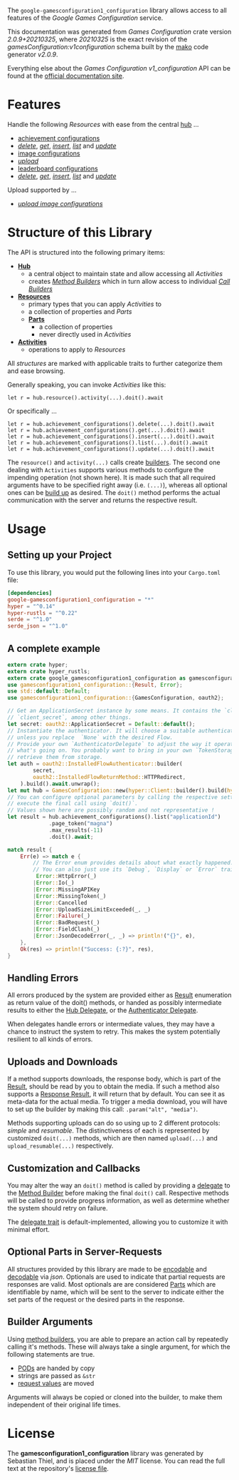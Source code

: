 <!---
DO NOT EDIT !
This file was generated automatically from 'src/mako/api/README.md.mako'
DO NOT EDIT !
-->
The `google-gamesconfiguration1_configuration` library allows access to all features of the *Google Games Configuration* service.

This documentation was generated from *Games Configuration* crate version *2.0.9+20210325*, where *20210325* is the exact revision of the *gamesConfiguration:v1configuration* schema built by the [mako](http://www.makotemplates.org/) code generator *v2.0.9*.

Everything else about the *Games Configuration* *v1_configuration* API can be found at the
[official documentation site](https://developers.google.com/games/).
# Features

Handle the following *Resources* with ease from the central [hub](https://docs.rs/google-gamesconfiguration1_configuration/2.0.9+20210325/google_gamesconfiguration1_configuration/GamesConfiguration) ... 

* [achievement configurations](https://docs.rs/google-gamesconfiguration1_configuration/2.0.9+20210325/google_gamesconfiguration1_configuration/api::AchievementConfiguration)
 * [*delete*](https://docs.rs/google-gamesconfiguration1_configuration/2.0.9+20210325/google_gamesconfiguration1_configuration/api::AchievementConfigurationDeleteCall), [*get*](https://docs.rs/google-gamesconfiguration1_configuration/2.0.9+20210325/google_gamesconfiguration1_configuration/api::AchievementConfigurationGetCall), [*insert*](https://docs.rs/google-gamesconfiguration1_configuration/2.0.9+20210325/google_gamesconfiguration1_configuration/api::AchievementConfigurationInsertCall), [*list*](https://docs.rs/google-gamesconfiguration1_configuration/2.0.9+20210325/google_gamesconfiguration1_configuration/api::AchievementConfigurationListCall) and [*update*](https://docs.rs/google-gamesconfiguration1_configuration/2.0.9+20210325/google_gamesconfiguration1_configuration/api::AchievementConfigurationUpdateCall)
* [image configurations](https://docs.rs/google-gamesconfiguration1_configuration/2.0.9+20210325/google_gamesconfiguration1_configuration/api::ImageConfiguration)
 * [*upload*](https://docs.rs/google-gamesconfiguration1_configuration/2.0.9+20210325/google_gamesconfiguration1_configuration/api::ImageConfigurationUploadCall)
* [leaderboard configurations](https://docs.rs/google-gamesconfiguration1_configuration/2.0.9+20210325/google_gamesconfiguration1_configuration/api::LeaderboardConfiguration)
 * [*delete*](https://docs.rs/google-gamesconfiguration1_configuration/2.0.9+20210325/google_gamesconfiguration1_configuration/api::LeaderboardConfigurationDeleteCall), [*get*](https://docs.rs/google-gamesconfiguration1_configuration/2.0.9+20210325/google_gamesconfiguration1_configuration/api::LeaderboardConfigurationGetCall), [*insert*](https://docs.rs/google-gamesconfiguration1_configuration/2.0.9+20210325/google_gamesconfiguration1_configuration/api::LeaderboardConfigurationInsertCall), [*list*](https://docs.rs/google-gamesconfiguration1_configuration/2.0.9+20210325/google_gamesconfiguration1_configuration/api::LeaderboardConfigurationListCall) and [*update*](https://docs.rs/google-gamesconfiguration1_configuration/2.0.9+20210325/google_gamesconfiguration1_configuration/api::LeaderboardConfigurationUpdateCall)


Upload supported by ...

* [*upload image configurations*](https://docs.rs/google-gamesconfiguration1_configuration/2.0.9+20210325/google_gamesconfiguration1_configuration/api::ImageConfigurationUploadCall)



# Structure of this Library

The API is structured into the following primary items:

* **[Hub](https://docs.rs/google-gamesconfiguration1_configuration/2.0.9+20210325/google_gamesconfiguration1_configuration/GamesConfiguration)**
    * a central object to maintain state and allow accessing all *Activities*
    * creates [*Method Builders*](https://docs.rs/google-gamesconfiguration1_configuration/2.0.9+20210325/google_gamesconfiguration1_configuration/client::MethodsBuilder) which in turn
      allow access to individual [*Call Builders*](https://docs.rs/google-gamesconfiguration1_configuration/2.0.9+20210325/google_gamesconfiguration1_configuration/client::CallBuilder)
* **[Resources](https://docs.rs/google-gamesconfiguration1_configuration/2.0.9+20210325/google_gamesconfiguration1_configuration/client::Resource)**
    * primary types that you can apply *Activities* to
    * a collection of properties and *Parts*
    * **[Parts](https://docs.rs/google-gamesconfiguration1_configuration/2.0.9+20210325/google_gamesconfiguration1_configuration/client::Part)**
        * a collection of properties
        * never directly used in *Activities*
* **[Activities](https://docs.rs/google-gamesconfiguration1_configuration/2.0.9+20210325/google_gamesconfiguration1_configuration/client::CallBuilder)**
    * operations to apply to *Resources*

All *structures* are marked with applicable traits to further categorize them and ease browsing.

Generally speaking, you can invoke *Activities* like this:

```Rust,ignore
let r = hub.resource().activity(...).doit().await
```

Or specifically ...

```ignore
let r = hub.achievement_configurations().delete(...).doit().await
let r = hub.achievement_configurations().get(...).doit().await
let r = hub.achievement_configurations().insert(...).doit().await
let r = hub.achievement_configurations().list(...).doit().await
let r = hub.achievement_configurations().update(...).doit().await
```

The `resource()` and `activity(...)` calls create [builders][builder-pattern]. The second one dealing with `Activities` 
supports various methods to configure the impending operation (not shown here). It is made such that all required arguments have to be 
specified right away (i.e. `(...)`), whereas all optional ones can be [build up][builder-pattern] as desired.
The `doit()` method performs the actual communication with the server and returns the respective result.

# Usage

## Setting up your Project

To use this library, you would put the following lines into your `Cargo.toml` file:

```toml
[dependencies]
google-gamesconfiguration1_configuration = "*"
hyper = "^0.14"
hyper-rustls = "^0.22"
serde = "^1.0"
serde_json = "^1.0"
```

## A complete example

```Rust
extern crate hyper;
extern crate hyper_rustls;
extern crate google_gamesconfiguration1_configuration as gamesconfiguration1_configuration;
use gamesconfiguration1_configuration::{Result, Error};
use std::default::Default;
use gamesconfiguration1_configuration::{GamesConfiguration, oauth2};

// Get an ApplicationSecret instance by some means. It contains the `client_id` and 
// `client_secret`, among other things.
let secret: oauth2::ApplicationSecret = Default::default();
// Instantiate the authenticator. It will choose a suitable authentication flow for you, 
// unless you replace  `None` with the desired Flow.
// Provide your own `AuthenticatorDelegate` to adjust the way it operates and get feedback about 
// what's going on. You probably want to bring in your own `TokenStorage` to persist tokens and
// retrieve them from storage.
let auth = oauth2::InstalledFlowAuthenticator::builder(
        secret,
        oauth2::InstalledFlowReturnMethod::HTTPRedirect,
    ).build().await.unwrap();
let mut hub = GamesConfiguration::new(hyper::Client::builder().build(hyper_rustls::HttpsConnector::with_native_roots()), auth);
// You can configure optional parameters by calling the respective setters at will, and
// execute the final call using `doit()`.
// Values shown here are possibly random and not representative !
let result = hub.achievement_configurations().list("applicationId")
             .page_token("magna")
             .max_results(-11)
             .doit().await;

match result {
    Err(e) => match e {
        // The Error enum provides details about what exactly happened.
        // You can also just use its `Debug`, `Display` or `Error` traits
         Error::HttpError(_)
        |Error::Io(_)
        |Error::MissingAPIKey
        |Error::MissingToken(_)
        |Error::Cancelled
        |Error::UploadSizeLimitExceeded(_, _)
        |Error::Failure(_)
        |Error::BadRequest(_)
        |Error::FieldClash(_)
        |Error::JsonDecodeError(_, _) => println!("{}", e),
    },
    Ok(res) => println!("Success: {:?}", res),
}

```
## Handling Errors

All errors produced by the system are provided either as [Result](https://docs.rs/google-gamesconfiguration1_configuration/2.0.9+20210325/google_gamesconfiguration1_configuration/client::Result) enumeration as return value of
the doit() methods, or handed as possibly intermediate results to either the 
[Hub Delegate](https://docs.rs/google-gamesconfiguration1_configuration/2.0.9+20210325/google_gamesconfiguration1_configuration/client::Delegate), or the [Authenticator Delegate](https://docs.rs/yup-oauth2/*/yup_oauth2/trait.AuthenticatorDelegate.html).

When delegates handle errors or intermediate values, they may have a chance to instruct the system to retry. This 
makes the system potentially resilient to all kinds of errors.

## Uploads and Downloads
If a method supports downloads, the response body, which is part of the [Result](https://docs.rs/google-gamesconfiguration1_configuration/2.0.9+20210325/google_gamesconfiguration1_configuration/client::Result), should be
read by you to obtain the media.
If such a method also supports a [Response Result](https://docs.rs/google-gamesconfiguration1_configuration/2.0.9+20210325/google_gamesconfiguration1_configuration/client::ResponseResult), it will return that by default.
You can see it as meta-data for the actual media. To trigger a media download, you will have to set up the builder by making
this call: `.param("alt", "media")`.

Methods supporting uploads can do so using up to 2 different protocols: 
*simple* and *resumable*. The distinctiveness of each is represented by customized 
`doit(...)` methods, which are then named `upload(...)` and `upload_resumable(...)` respectively.

## Customization and Callbacks

You may alter the way an `doit()` method is called by providing a [delegate](https://docs.rs/google-gamesconfiguration1_configuration/2.0.9+20210325/google_gamesconfiguration1_configuration/client::Delegate) to the 
[Method Builder](https://docs.rs/google-gamesconfiguration1_configuration/2.0.9+20210325/google_gamesconfiguration1_configuration/client::CallBuilder) before making the final `doit()` call. 
Respective methods will be called to provide progress information, as well as determine whether the system should 
retry on failure.

The [delegate trait](https://docs.rs/google-gamesconfiguration1_configuration/2.0.9+20210325/google_gamesconfiguration1_configuration/client::Delegate) is default-implemented, allowing you to customize it with minimal effort.

## Optional Parts in Server-Requests

All structures provided by this library are made to be [encodable](https://docs.rs/google-gamesconfiguration1_configuration/2.0.9+20210325/google_gamesconfiguration1_configuration/client::RequestValue) and 
[decodable](https://docs.rs/google-gamesconfiguration1_configuration/2.0.9+20210325/google_gamesconfiguration1_configuration/client::ResponseResult) via *json*. Optionals are used to indicate that partial requests are responses 
are valid.
Most optionals are are considered [Parts](https://docs.rs/google-gamesconfiguration1_configuration/2.0.9+20210325/google_gamesconfiguration1_configuration/client::Part) which are identifiable by name, which will be sent to 
the server to indicate either the set parts of the request or the desired parts in the response.

## Builder Arguments

Using [method builders](https://docs.rs/google-gamesconfiguration1_configuration/2.0.9+20210325/google_gamesconfiguration1_configuration/client::CallBuilder), you are able to prepare an action call by repeatedly calling it's methods.
These will always take a single argument, for which the following statements are true.

* [PODs][wiki-pod] are handed by copy
* strings are passed as `&str`
* [request values](https://docs.rs/google-gamesconfiguration1_configuration/2.0.9+20210325/google_gamesconfiguration1_configuration/client::RequestValue) are moved

Arguments will always be copied or cloned into the builder, to make them independent of their original life times.

[wiki-pod]: http://en.wikipedia.org/wiki/Plain_old_data_structure
[builder-pattern]: http://en.wikipedia.org/wiki/Builder_pattern
[google-go-api]: https://github.com/google/google-api-go-client

# License
The **gamesconfiguration1_configuration** library was generated by Sebastian Thiel, and is placed 
under the *MIT* license.
You can read the full text at the repository's [license file][repo-license].

[repo-license]: https://github.com/Byron/google-apis-rsblob/main/LICENSE.md
